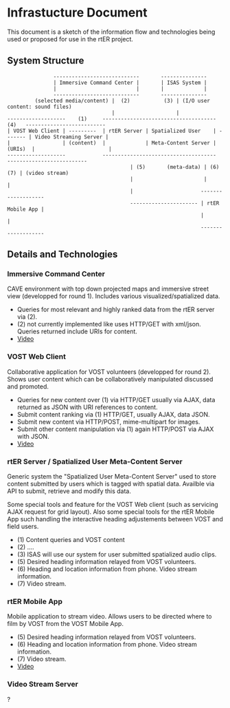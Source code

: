 # Infrastucture Document

This document is a sketch of the information flow and technologies being used or proposed for use in the rtER project.

## System Structure

                   ----------------------------       ---------------
                   | Immersive Command Center |       | ISAS System |
                   |                          |       |             |
                   ----------------------------       ---------------
             (selected media/content) |  (2)           (3) | (I/O user content: sound files)
                                      |                    |
    -------------------    (1)     -------------------------------------   (4)   --------------------------
    | VOST Web Client | ---------  | rtER Server | Spatialized User    | ------- | Video Streaming Server |
    |                 | (content)  |             | Meta-Content Server | (URIs)  |                        |
    -------------------            -------------------------------------         --------------------------
                                            | (5)       (meta-data) | (6)       (7) | (video stream)
                                            |                       |               |
                                            |                      ------------------- 
                                            ---------------------- | rtER Mobile App | 
                                                                   |                 | 
                                                                   ------------------- 

## Details and Technologies

### Immersive Command Center
CAVE environment with top down projected maps and immersive street view (developped for round 1). Includes various visualized/spatialized data.

* Queries for most relevant and highly ranked data from the rtER server via (2).
* (2) not currently implemented like uses HTTP/GET with xml/json. Queries returned include URIs for content.
* [Video](http://vimeo.com/52631497)

### VOST Web Client
Collaborative application for VOST volunteers (developped for round 2). Shows user content which can be collaboratively manipulated discussed and promoted.

 * Queries for new content over (1) via HTTP/GET usually via AJAX, data returned as JSON with URI references to content.
 * Submit content ranking via (1) HTTP/GET, usually AJAX, data JSON.
 * Submit new content via HTTP/POST, mime-multipart for images.
 * Submit other content manipulation via (1) again HTTP/POST via AJAX with JSON.
 * [Video](http://vimeo.com/57946497)


### rtER Server / Spatialized User Meta-Content Server
Generic system the "Spatialized User Meta-Content Server" used to store content submitted by users which is tagged with spatial data. Availble via API to submit, retrieve and modify this data.

Some special tools and feature for the VOST Web client (such as servicing AJAX request for grid layout). Also some special tools for the rtER Mobile App such handling the interactive heading adjustements between VOST and field users.

 * (1) Content queries and VOST content
 * (2) ....
 * (3) ISAS will use our system for user submitted spatialized audio clips.
 * (5) Desired heading information relayed from VOST volunteers.
 * (6) Heading and location information from phone. Video stream information.
 * (7) Video stream.

### rtER Mobile App
Mobile application to stream video. Allows users to be directed where to film by VOST from the VOST Mobile App.

* (5) Desired heading information relayed from VOST volunteers.
* (6) Heading and location information from phone. Video stream information.
* (7) Video stream.
* [Video](http://vimeo.com/57946497)

### Video Stream Server
?
